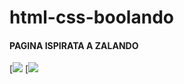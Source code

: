 # html-css-boolando
#### PAGINA ISPIRATA A ZALANDO


[![](https://i.imgur.com/73H27wZ.png)
[![](https://media2.giphy.com/media/NGFLfx922WpjhCa0KZ/giphy.gif)
